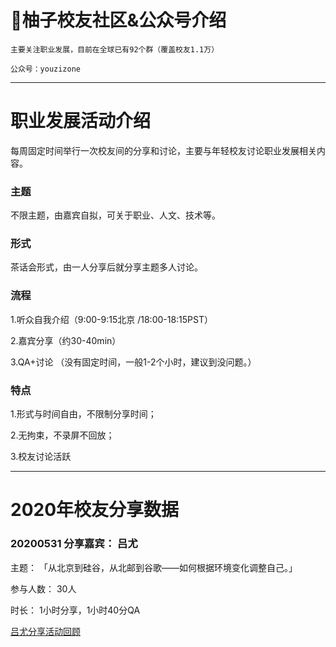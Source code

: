 <!--
**BUPTyouzi/BUPTyouzi** is a ✨ _special_ ✨ repository because its `README.md` (this file) appears on your GitHub profile.

Here are some ideas to get you started:

- 🔭 I’m currently working on ...
- 🌱 I’m currently learning ...
- 👯 I’m looking to collaborate on ...
- 🤔 I’m looking for help with ...
- 💬 Ask me about ...
- 📫 How to reach me: ...
- 😄 Pronouns: ...
- ⚡ Fun fact: ...
-->

# 🌱柚子校友社区&公众号介绍		
	主要关注职业发展，目前在全球已有92个群（覆盖校友1.1万）	
	
	公众号：youzizone	


---
# 职业发展活动介绍
每周固定时间举行一次校友间的分享和讨论，主要与年轻校友讨论职业发展相关内容。
### 主题
不限主题，由嘉宾自拟，可关于职业、人文、技术等。
### 形式
茶话会形式，由一人分享后就分享主题多人讨论。
### 流程
1.听众自我介绍（9:00-9:15北京 /18:00-18:15PST）

2.嘉宾分享（约30-40min）

3.QA+讨论 （没有固定时间，一般1-2个小时，建议到没问题。）
### 特点
1.形式与时间自由，不限制分享时间；

2.无拘束，不录屏不回放；

3.校友讨论活跃


---
# 2020年校友分享数据

### 20200531	分享嘉宾：	吕尤
	
主题：	「从北京到硅谷，从北邮到谷歌——如何根据环境变化调整自己。」
	
参与人数：	30人
	
时长：	1小时分享，1小时40分QA
	
[吕尤分享活动回顾](https://mp.weixin.qq.com/s/gge7XEJIYvPtddeOnWqiJQ)
	

